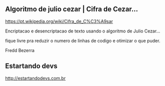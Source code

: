 ## Algoritmo de julio cezar | Cifra de Cezar...

https://pt.wikipedia.org/wiki/Cifra_de_C%C3%A9sar

Encriptacao e desencriptacao de texto usando o algoritmo de Julio Cezar...

fique livre pra reduzir o numero de linhas de codigo e otimizar o que puder.

Fredd Bezerra
## Estartando devs
http://estartandodevs.com.br